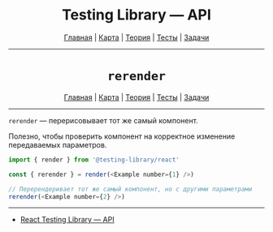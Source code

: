 <div align="center">

# Testing Library — API

[Главная](https://github.com/dollaween/junior-roadmap/)
|
[Карта](/roadmap/README.md)
|
[Теория](/theory/README.md)
|
[Тесты](/tests/README.md)
|
[Задачи](/tasks/README.md)

</div>

---

<div align="center">

# `rerender`

[Главная](https://github.com/dollaween/junior-roadmap/)
|
[Карта](/roadmap/README.md)
|
[Теория](/theory/README.md)
|
[Тесты](/tests/README.md)
|
[Задачи](/tasks/README.md)

</div>

---

`rerender` — перерисовывает тот же самый компонент.

Полезно, чтобы проверить компонент на корректное изменение передаваемых параметров.

```js
import { render } from '@testing-library/react'

const { rerender } = render(<Example number={1} />)

// Перерендеривает тот же самый компонент, но с другими параметрами
rerender(<Example number={2} />)
```

---

- [React Testing Library — API](https://testing-library.com/docs/react-testing-library/api)
